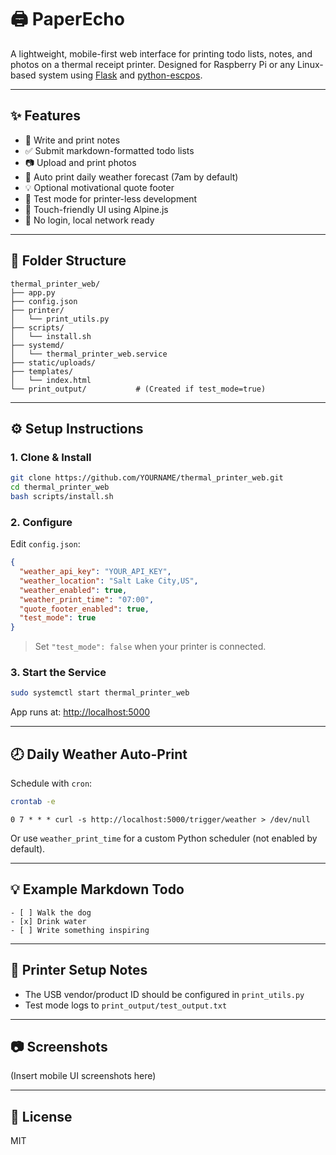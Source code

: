 # 🖨️ PaperEcho

A lightweight, mobile-first web interface for printing todo lists, notes, and photos on a thermal receipt printer. Designed for Raspberry Pi or any Linux-based system using [Flask](https://flask.palletsprojects.com/) and [python-escpos](https://python-escpos.readthedocs.io/).

---

## ✨ Features

- 📝 Write and print notes  
- ✅ Submit markdown-formatted todo lists  
- 📷 Upload and print photos  
- 📅 Auto print daily weather forecast (7am by default)  
- 💡 Optional motivational quote footer  
- 🔄 Test mode for printer-less development  
- 📱 Touch-friendly UI using Alpine.js  
- 🔧 No login, local network ready  

---

## 📁 Folder Structure

```
thermal_printer_web/
├── app.py
├── config.json
├── printer/
│   └── print_utils.py
├── scripts/
│   └── install.sh
├── systemd/
│   └── thermal_printer_web.service
├── static/uploads/
├── templates/
│   └── index.html
└── print_output/           # (Created if test_mode=true)
```

---

## ⚙️ Setup Instructions

### 1. Clone & Install

```bash
git clone https://github.com/YOURNAME/thermal_printer_web.git
cd thermal_printer_web
bash scripts/install.sh
```

### 2. Configure

Edit `config.json`:

```json
{
  "weather_api_key": "YOUR_API_KEY",
  "weather_location": "Salt Lake City,US",
  "weather_enabled": true,
  "weather_print_time": "07:00",
  "quote_footer_enabled": true,
  "test_mode": true
}
```

> Set `"test_mode": false` when your printer is connected.

### 3. Start the Service

```bash
sudo systemctl start thermal_printer_web
```

App runs at: [http://localhost:5000](http://localhost:5000)

---

## 🕗 Daily Weather Auto-Print

Schedule with `cron`:

```bash
crontab -e
```

```cron
0 7 * * * curl -s http://localhost:5000/trigger/weather > /dev/null
```

Or use `weather_print_time` for a custom Python scheduler (not enabled by default).

---

## 💡 Example Markdown Todo

```
- [ ] Walk the dog
- [x] Drink water
- [ ] Write something inspiring
```

---

## 🔌 Printer Setup Notes

- The USB vendor/product ID should be configured in `print_utils.py`
- Test mode logs to `print_output/test_output.txt`

---

## 📷 Screenshots

(Insert mobile UI screenshots here)

---

## 📄 License

MIT
